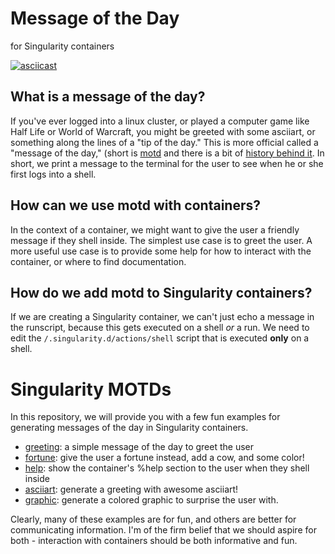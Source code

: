 # Message of the Day

for Singularity containers

[![asciicast](https://asciinema.org/a/223333.svg)](https://asciinema.org/a/223333?speed=2)

## What is a message of the day?

If you've ever logged into a linux cluster, or played a computer 
game like Half Life or World of Warcraft, you might be greeted with some
asciiart, or something along the lines of a "tip of the day." This is more
official called a "message of the day," (short is [motd](https://en.wikipedia.org/wiki/Motd_(Unix)) 
and there is a bit of [history behind it](https://ownyourbits.com/2017/04/05/customize-your-motd-login-message-in-debian-and-ubuntu/). In short, we print a message to the terminal 
for the user to see when he or she first logs into a shell.

## How can we use motd with containers?

In the context of a container, we might want to give the user a friendly message
if they shell inside. The simplest use case is to greet the user. A more useful
use case is to provide some help for how to interact with the container, or
where to find documentation.

## How do we add motd to Singularity containers?

If we are creating a Singularity container,
we can't just echo a message in the runscript, because this gets executed on
a shell *or* a run. We need to edit the `/.singularity.d/actions/shell`
script that is executed **only** on a shell.

# Singularity MOTDs

In this repository, we will provide you with a few fun examples for generating
messages of the day in Singularity containers.

 - [greeting](greeting): a simple message of the day to greet the user
 - [fortune](fortune): give the user a fortune instead, add a cow, and some color!
 - [help](help): show the container's %help section to the user when they shell inside
 - [asciiart](asciiart): generate a greeting with awesome asciiart!
 - [graphic](graphic): generate a colored graphic to surprise the user with.

Clearly, many of these examples are for fun, and others are better for communicating
information. I'm of the firm belief that we should aspire for both - interaction
with containers should be both informative and fun.
